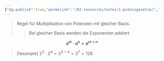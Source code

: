 ```yaml
---
{"dg-publish":true,"permalink":"/02-resources/notes/1-potenzgesetze/","tags":["mathe/algebra","mathematik/algebra/potenz"],"noteIcon":"","updated":"2025-09-27T01:32:43.572+02:00"}
---
```


>Regel für Multiplikation von Potenzen mit gleicher Basis.
>>Bei gleicher Basis werden die Exponenten addiert.

$$a^m \cdot a^n = a^{m+n}$$

>[!example]
>$2^3 \cdot 2^4 = 2^{3+4} = 2^7 = 128$